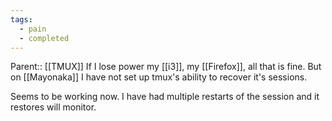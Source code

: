 ```yaml
---
tags:
  - pain
  - completed
---
```

Parent:: [[TMUX]]
If I lose power my [[i3]], my [[Firefox]], all that is fine. But on [[Mayonaka]] I have not set up tmux's ability to recover it's sessions. 

Seems to be working now. I have had multiple restarts of the session and it restores will monitor.